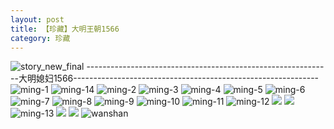 ```yaml
---
layout: post
title: 【珍藏】大明王朝1566
category: 珍藏
---
```

![story_new_final](http://s1r3itzmh.hd-bkt.clouddn.com/img/story_new_final_0322.png)
-------------------------------------------------------------大明媳妇1566-------------------------------------------------------------
![ming-1](http://s1r3itzmh.hd-bkt.clouddn.com/img/ming-1.png)
![ming-14](http://s1r3itzmh.hd-bkt.clouddn.com/img/ming-14.png)
![ming-2](http://s1r3itzmh.hd-bkt.clouddn.com/img/ming-2.png)
![ming-3](http://s1r3itzmh.hd-bkt.clouddn.com/img/ming-3.png)
![ming-4](http://s1r3itzmh.hd-bkt.clouddn.com/img/ming-4.png)
![ming-5](http://s1r3itzmh.hd-bkt.clouddn.com/img/ming-5.png)
![ming-6](http://s1r3itzmh.hd-bkt.clouddn.com/img/ming-6.png)
![ming-7](http://s1r3itzmh.hd-bkt.clouddn.com/img/ming-7.png)
![ming-8](http://s1r3itzmh.hd-bkt.clouddn.com/img/ming-8.png)
![ming-9](http://s1r3itzmh.hd-bkt.clouddn.com/img/ming-9.png)
![ming-10](http://s1r3itzmh.hd-bkt.clouddn.com/img/ming-10.png)
![ming-11](http://s1r3itzmh.hd-bkt.clouddn.com/img/ming-11.png)
![ming-12](http://s1r3itzmh.hd-bkt.clouddn.com/img/ming-12.png)
![](http://s1r3itzmh.hd-bkt.clouddn.com/img/ming-220322-1.png)
![](http://s1r3itzmh.hd-bkt.clouddn.com/img/ming-220322-2.png)
![ming-13](http://s1r3itzmh.hd-bkt.clouddn.com/img/ming-13.png)
![](http://s1r3itzmh.hd-bkt.clouddn.com/img/ming-220325-1.png)
![](http://s1r3itzmh.hd-bkt.clouddn.com/img/ming-220325-2.png)
![wanshan](http://s1r3itzmh.hd-bkt.clouddn.com/img/wanshan.png)




  




